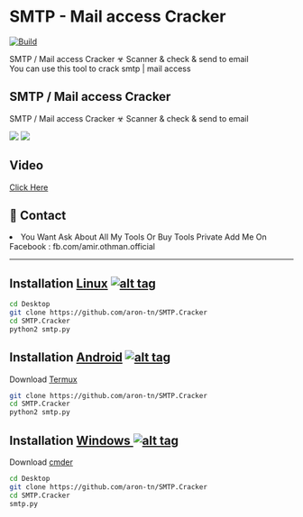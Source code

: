 <h1>SMTP - Mail access Cracker</h1>
<p><a href="https://github.com/aron-tn/SMTP-Mail.acess-Cracker-Checker"><img src="https://img.shields.io/badge/Supported%20OS-windows%2FLinux%2Fandroid-blue.svg" alt="Build" data-canonical-src="https://img.shields.io/badge/Supported%20OS-windows%2FLinux%2Fandroid-blue.svg" style="max-width:100%;"></a></p>
<p>SMTP / Mail access Cracker ☣ Scanner & check & send to email <br>You can use this tool to crack smtp | mail access</p>

<h2>SMTP / Mail access Cracker</h2>

SMTP / Mail access Cracker ☣ Scanner & check & send to email

<img src="https://i.imgur.com/ozqA1U8.png" data-canonical-src="https://i.imgur.com/ozqA1U8.png" style="max-width:100%;">
<img src="https://i.imgur.com/gBX9a2o.png" data-canonical-src="https://i.imgur.com/gBX9a2o.png" style="max-width:100%;">


<h2>Video</h2>
<a href="https://www.youtube.com/watch?v=RvT_BMRQZvw&feature=youtu.be"><fontcolor='red'>Click Here </font></a>

<h2>📧 Contact</h2>
<li>You Want Ask About All My Tools Or Buy Tools Private Add Me On Facebook : fb.com/amir.othman.official</li>
<hr>

## Installation [Linux](https://wikipedia.org/wiki/Linux) [![alt tag](http://icons.iconarchive.com/icons/dakirby309/simply-styled/32/OS-Linux-icon.png)](https://fr.wikipedia.org/wiki/Linux)

```bash
cd Desktop
git clone https://github.com/aron-tn/SMTP.Cracker
cd SMTP.Cracker
python2 smtp.py
```

## Installation [Android](https://wikipedia.org/wiki/Android) [![alt tag](https://cdn1.iconfinder.com/data/icons/logotypes/32/android-32.png)](https://fr.wikipedia.org/wiki/Android)

Download [Termux](https://play.google.com/store/apps/details?id=com.termux)

```bash
git clone https://github.com/aron-tn/SMTP.Cracker
cd SMTP.Cracker
python2 smtp.py
```
## Installation [Windows ](https://wikipedia.org/wiki/Microsoft_Windows)[![alt tag](http://icons.iconarchive.com/icons/tatice/cristal-intense/32/Windows-icon.png)](https://fr.wikipedia.org/wiki/Microsoft_Windows)

Download [cmder](https://github.com/cmderdev/cmder/releases/download/v1.3.11/cmder.zip)

```bash
cd Desktop
git clone https://github.com/aron-tn/SMTP.Cracker
cd SMTP.Cracker
smtp.py
```
